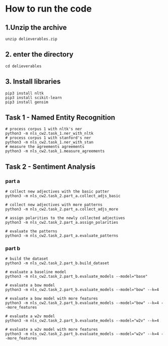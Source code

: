 # How to run the code

## 1.Unzip the archive
```shell
unzip delieverables.zip
```

## 2. enter the directory
```shell
cd delieverables
```
## 3. Install libraries 
```shell
pip3 install nltk
pip3 install scikit-learn
pip3 install gensim
```

## Task 1 - Named Entity Recognition
```shell
# process corpus 1 with nltk's ner
python3 -m nls_cw2.task_1.ner_with_nltk
# process corpus 1 with stanford's ner
python3 -m nls_cw2.task_1.ner_with_stan
# measure the agreements agreements
python3 -m nls_cw2.task_1.measure_agreements
```

## Task 2 - Sentiment Analysis

### part a
```shell
# collect new adjectives with the basic patter
python3 -m nls_cw2.task_2.part_a.collect_adjs_basic

# collect new adjectives with more patterns
python3 -m nls_cw2.task_2.part_a.collect_adjs_more

# assign polarities to the newly collected adjectives
python3 -m nls_cw2.task_2.part_a.assign_polarities

# evaluate the patterns
python3 -m nls_cw2.task_2.part_a.evaluate_patterns
```

### part b

```shell
# build the dataset
python3 -m nls_cw2.task_2.part_b.build_dataset

# evaluate a baseline model
python3 -m nls_cw2.task_2.part_b.evaluate_models --model="base"

# evaluate a bow model
python3 -m nls_cw2.task_2.part_b.evaluate_models --model="bow" --k=4

# evaluate a bow model with more features
python3 -m nls_cw2.task_2.part_b.evaluate_models --model="bow" --k=4 --more_features

# evaluate a w2v model
python3 -m nls_cw2.task_2.part_b.evaluate_models --model="w2v" --k=4

# evaluate a w2v model with more features
python3 -m nls_cw2.task_2.part_b.evaluate_models --model="w2v" --k=4 --more_features

```